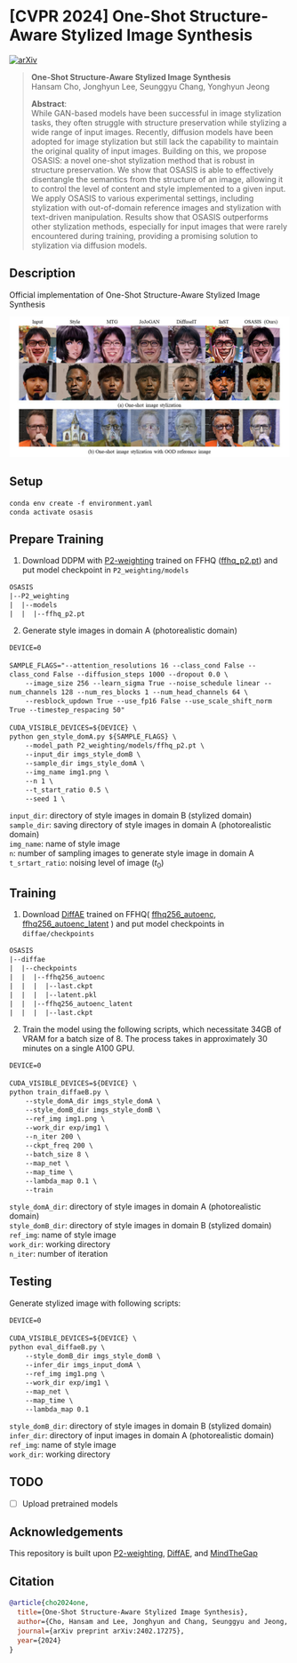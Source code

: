 # [CVPR 2024] One-Shot Structure-Aware Stylized Image Synthesis

[![arXiv](https://img.shields.io/badge/arXiv-2402.17275-red)](https://arxiv.org/abs/2402.17275)

> **One-Shot Structure-Aware Stylized Image Synthesis**<br>
> Hansam Cho, Jonghyun Lee, Seunggyu Chang, Yonghyun Jeong<br>
> 
>**Abstract**: <br>
While GAN-based models have been successful in image stylization tasks, they often struggle with structure preservation while stylizing a wide range of input images. Recently, diffusion models have been adopted for image stylization but still lack the capability to maintain the original quality of input images. Building on this, we propose OSASIS: a novel one-shot stylization method that is robust in structure preservation. We show that OSASIS is able to effectively disentangle the semantics from the structure of an image, allowing it to control the level of content and style implemented to a given input. We apply OSASIS to various experimental settings, including stylization with out-of-domain reference images and stylization with text-driven manipulation. Results show that OSASIS outperforms other stylization methods, especially for input images that were rarely encountered during training, providing a promising solution to stylization via diffusion models.

## Description
Official implementation of One-Shot Structure-Aware Stylized Image Synthesis

![image](imgs/teaser.jpg)

## Setup
```
conda env create -f environment.yaml
conda activate osasis
```

## Prepare Training
1. Download DDPM with [P2-weighting](https://github.com/jychoi118/P2-weighting) trained on FFHQ ([ffhq_p2.pt](https://drive.google.com/file/d/14ACthNkradJWBAL0th6z0UguzR6QjFKH/view?usp=drive_link)) and put model checkpoint in `P2_weighting/models`
```
OSASIS
|--P2_weighting
|  |--models
|  |  |--ffhq_p2.pt
```

2. Generate style images in domain A (photorealistic domain)

```
DEVICE=0

SAMPLE_FLAGS="--attention_resolutions 16 --class_cond False --class_cond False --diffusion_steps 1000 --dropout 0.0 \
    --image_size 256 --learn_sigma True --noise_schedule linear --num_channels 128 --num_res_blocks 1 --num_head_channels 64 \
    --resblock_updown True --use_fp16 False --use_scale_shift_norm True --timestep_respacing 50"

CUDA_VISIBLE_DEVICES=${DEVICE} \
python gen_style_domA.py ${SAMPLE_FLAGS} \
    --model_path P2_weighting/models/ffhq_p2.pt \
    --input_dir imgs_style_domB \
    --sample_dir imgs_style_domA \
    --img_name img1.png \
    --n 1 \
    --t_start_ratio 0.5 \
    --seed 1 \

```
`input_dir`: directory of style images in domain B (stylized domain) <br>
`sample_dir`: saving directory of style images in domain A (photorealistic domain) <br>
`img_name`: name of style image <br>
`n`: number of sampling images to generate style image in domain A<br>
`t_srtart_ratio`: noising level of image ($t_0$) 



## Training
1. Download [DiffAE](https://github.com/phizaz/diffae) trained on FFHQ( [ffhq256_autoenc](https://vistec-my.sharepoint.com/personal/nattanatc_pro_vistec_ac_th/_layouts/15/onedrive.aspx?id=%2Fpersonal%2Fnattanatc%5Fpro%5Fvistec%5Fac%5Fth%2FDocuments%2Fdiffae%2Dpublic%2Fcheckpoints%2Fffhq256%5Fautoenc&ga=1), [ffhq256_autoenc_latent](https://vistec-my.sharepoint.com/personal/nattanatc_pro_vistec_ac_th/_layouts/15/onedrive.aspx?id=%2Fpersonal%2Fnattanatc%5Fpro%5Fvistec%5Fac%5Fth%2FDocuments%2Fdiffae%2Dpublic%2Fcheckpoints%2Fffhq256%5Fautoenc%5Flatent&ga=1) ) and put model checkpoints in `diffae/checkpoints`
```
OSASIS
|--diffae
|  |--checkpoints
|  |  |--ffhq256_autoenc
|  |  |  |--last.ckpt
|  |  |  |--latent.pkl
|  |  |--ffhq256_autoenc_latent
|  |  |  |--last.ckpt
```


2. Train the model using the following scripts, which necessitate 34GB of VRAM for a batch size of 8. The process takes in approximately 30 minutes on a single A100 GPU.

```
DEVICE=0

CUDA_VISIBLE_DEVICES=${DEVICE} \
python train_diffaeB.py \
    --style_domA_dir imgs_style_domA \
    --style_domB_dir imgs_style_domB \
    --ref_img img1.png \
    --work_dir exp/img1 \
    --n_iter 200 \
    --ckpt_freq 200 \
    --batch_size 8 \
    --map_net \
    --map_time \
    --lambda_map 0.1 \
    --train
```
`style_domA_dir`: directory of style images in domain A (photorealistic domain) <br>
`style_domB_dir`: directory of style images in domain B (stylized domain) <br>
`ref_img`: name of style image <br>
`work_dir`: working directory <br>
`n_iter`: number of iteration


## Testing
Generate stylized image with following scripts:
```
DEVICE=0

CUDA_VISIBLE_DEVICES=${DEVICE} \
python eval_diffaeB.py \
    --style_domB_dir imgs_style_domB \
    --infer_dir imgs_input_domA \
    --ref_img img1.png \
    --work_dir exp/img1 \
    --map_net \
    --map_time \
    --lambda_map 0.1
```
`style_domB_dir`: directory of style images in domain B (stylized domain) <br>
`infer_dir`: directory of input images in domain A (photorealistic domain) <br>
`ref_img`: name of style image <br>
`work_dir`: working directory

## TODO
- [ ] Upload pretrained models

## Acknowledgements
This repository is built upon [P2-weighting](https://github.com/jychoi118/P2-weighting), [DiffAE](https://github.com/phizaz/diffae), and [MindTheGap](https://github.com/ZPdesu/MindTheGap)

## Citation
```bibtex
@article{cho2024one,
  title={One-Shot Structure-Aware Stylized Image Synthesis},
  author={Cho, Hansam and Lee, Jonghyun and Chang, Seunggyu and Jeong, Yonghyun},
  journal={arXiv preprint arXiv:2402.17275},
  year={2024}
}
```